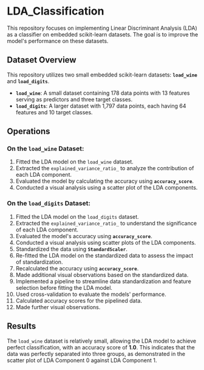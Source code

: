 # LDA_Classification
This repository focuses on implementing Linear Discriminant Analysis (LDA) as a classifier on embedded scikit-learn datasets. The goal is to improve the model's performance on these datasets.

## Dataset Overview
This repository utilizes two small embedded scikit-learn datasets: **`load_wine`** and **`load_digits`**.
- **`load_wine`**: A small dataset containing 178 data points with 13 features serving as predictors and three target classes.
- **`load_digits`**: A larger dataset with 1,797 data points, each having 64 features and 10 target classes.

## Operations
### On the `load_wine` Dataset:
1. Fitted the LDA model on the `load_wine` dataset.
2. Extracted the `explained_variance_ratio_` to analyze the contribution of each LDA component.
3. Evaluated the model by calculating the accuracy using **`accuracy_score`**.
4. Conducted a visual analysis using a scatter plot of the LDA components.

### On the `load_digits` Dataset:
1. Fitted the LDA model on the `load_digits` dataset.
2. Extracted the `explained_variance_ratio_` to understand the significance of each LDA component.
3. Evaluated the model's accuracy using **`accuracy_score`**.
4. Conducted a visual analysis using scatter plots of the LDA components.
5. Standardized the data using **`StandardScaler`**.
6. Re-fitted the LDA model on the standardized data to assess the impact of standardization.
7. Recalculated the accuracy using **`accuracy_score`**.
8. Made additional visual observations based on the standardized data.
9. Implemented a pipeline to streamline data standardization and feature selection before fitting the LDA model.
10. Used cross-validation to evaluate the models' performance.
11. Calculated accuracy scores for the pipelined data.
12. Made further visual observations.

## Results
The `load_wine` dataset is relatively small, allowing the LDA model to achieve perfect classification, with an accuracy score of **1.0**. This indicates that the data was perfectly separated into three groups, as demonstrated in the scatter plot of LDA Component 0 against LDA Component 1.



